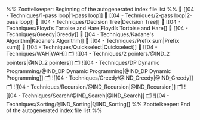 %% Zoottelkeeper: Beginning of the autogenerated index file list  %%
📄 [[04 - Techniques/1-pass loop|1-pass loop]]
📄 [[04 - Techniques/2-pass loop|2-pass loop]]
📄 [[04 - Techniques/Decision Tree|Decision Tree]]
📄 [[04 - Techniques/Floyd’s Tortoise and Hare|Floyd’s Tortoise and Hare]]
📄 [[04 - Techniques/Greedy|Greedy]]
📄 [[04 - Techniques/Kadane's Algorithm|Kadane's Algorithm]]
📄 [[04 - Techniques/Prefix sum|Prefix sum]]
📄 [[04 - Techniques/Quickselect|Quickselect]]
📄 [[04 - Techniques/WAH|WAH]]
🗂️ ![[04 - Techniques/2 pointers/@IND_2 pointers|@IND_2 pointers]]
🗂️ ![[04 - Techniques/DP Dynamic Programming/@IND_DP Dynamic Programming|@IND_DP Dynamic Programming]]
🗂️ ![[04 - Techniques/Greedy/@IND_Greedy|@IND_Greedy]]
🗂️ ![[04 - Techniques/Recursion/@IND_Recursion|@IND_Recursion]]
🗂️ ![[04 - Techniques/Search/@IND_Search|@IND_Search]]
🗂️ ![[04 - Techniques/Sorting/@IND_Sorting|@IND_Sorting]]
%% Zoottelkeeper: End of the autogenerated index file list  %%
